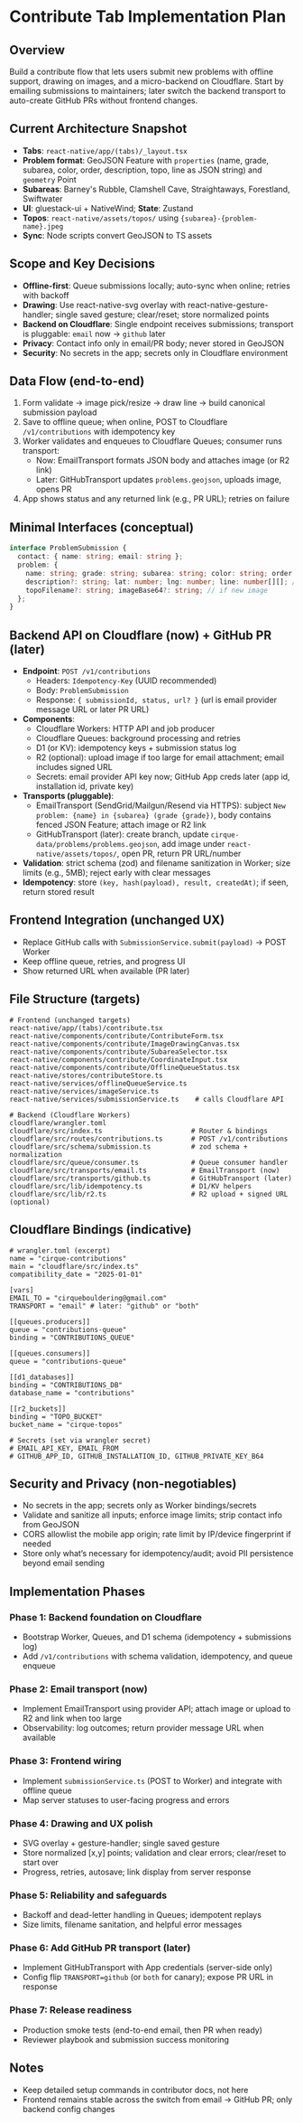 # Contribute Tab Implementation Plan

## Overview

Build a contribute flow that lets users submit new problems with offline support, drawing on images, and a micro-backend on Cloudflare. Start by emailing submissions to maintainers; later switch the backend transport to auto-create GitHub PRs without frontend changes.

## Current Architecture Snapshot
- **Tabs**: `react-native/app/(tabs)/_layout.tsx`
- **Problem format**: GeoJSON Feature with `properties` (name, grade, subarea, color, order, description, topo, line as JSON string) and `geometry` Point
- **Subareas**: Barney's Rubble, Clamshell Cave, Straightaways, Forestland, Swiftwater
- **UI**: gluestack-ui + NativeWind; **State**: Zustand
- **Topos**: `react-native/assets/topos/` using `{subarea}-{problem-name}.jpeg`
- **Sync**: Node scripts convert GeoJSON to TS assets

## Scope and Key Decisions
- **Offline-first**: Queue submissions locally; auto-sync when online; retries with backoff
- **Drawing**: Use react-native-svg overlay with react-native-gesture-handler; single saved gesture; clear/reset; store normalized points
- **Backend on Cloudflare**: Single endpoint receives submissions; transport is pluggable: `email` now → `github` later
- **Privacy**: Contact info only in email/PR body; never stored in GeoJSON
- **Security**: No secrets in the app; secrets only in Cloudflare environment

## Data Flow (end-to-end)
1. Form validate → image pick/resize → draw line → build canonical submission payload
2. Save to offline queue; when online, POST to Cloudflare `/v1/contributions` with idempotency key
3. Worker validates and enqueues to Cloudflare Queues; consumer runs transport:
   - Now: EmailTransport formats JSON body and attaches image (or R2 link)
   - Later: GitHubTransport updates `problems.geojson`, uploads image, opens PR
4. App shows status and any returned link (e.g., PR URL); retries on failure

## Minimal Interfaces (conceptual)
```ts
interface ProblemSubmission {
  contact: { name: string; email: string };
  problem: {
    name: string; grade: string; subarea: string; color: string; order: number;
    description?: string; lat: number; lng: number; line: number[][]; // normalized points
    topoFilename?: string; imageBase64?: string; // if new image
  };
}
```

## Backend API on Cloudflare (now) + GitHub PR (later)
- **Endpoint**: `POST /v1/contributions`
  - Headers: `Idempotency-Key` (UUID recommended)
  - Body: `ProblemSubmission`
  - Response: `{ submissionId, status, url? }` (url is email provider message URL or later PR URL)
- **Components**:
  - Cloudflare Workers: HTTP API and job producer
  - Cloudflare Queues: background processing and retries
  - D1 (or KV): idempotency keys + submission status log
  - R2 (optional): upload image if too large for email attachment; email includes signed URL
  - Secrets: email provider API key now; GitHub App creds later (app id, installation id, private key)
- **Transports (pluggable)**:
  - EmailTransport (SendGrid/Mailgun/Resend via HTTPS): subject `New problem: {name} in {subarea} (grade {grade})`, body contains fenced JSON Feature; attach image or R2 link
  - GitHubTransport (later): create branch, update `cirque-data/problems/problems.geojson`, add image under `react-native/assets/topos/`, open PR, return PR URL/number
- **Validation**: strict schema (zod) and filename sanitization in Worker; size limits (e.g., 5MB); reject early with clear messages
- **Idempotency**: store `(key, hash(payload), result, createdAt)`; if seen, return stored result

## Frontend Integration (unchanged UX)
- Replace GitHub calls with `SubmissionService.submit(payload)` → POST Worker
- Keep offline queue, retries, and progress UI
- Show returned URL when available (PR later)

## File Structure (targets)
```
# Frontend (unchanged targets)
react-native/app/(tabs)/contribute.tsx
react-native/components/contribute/ContributeForm.tsx
react-native/components/contribute/ImageDrawingCanvas.tsx
react-native/components/contribute/SubareaSelector.tsx
react-native/components/contribute/CoordinateInput.tsx
react-native/components/contribute/OfflineQueueStatus.tsx
react-native/stores/contributeStore.ts
react-native/services/offlineQueueService.ts
react-native/services/imageService.ts
react-native/services/submissionService.ts    # calls Cloudflare API

# Backend (Cloudflare Workers)
cloudflare/wrangler.toml
cloudflare/src/index.ts                      # Router & bindings
cloudflare/src/routes/contributions.ts       # POST /v1/contributions
cloudflare/src/schema/submission.ts          # zod schema + normalization
cloudflare/src/queue/consumer.ts             # Queue consumer handler
cloudflare/src/transports/email.ts           # EmailTransport (now)
cloudflare/src/transports/github.ts          # GitHubTransport (later)
cloudflare/src/lib/idempotency.ts            # D1/KV helpers
cloudflare/src/lib/r2.ts                     # R2 upload + signed URL (optional)
```

## Cloudflare Bindings (indicative)
```
# wrangler.toml (excerpt)
name = "cirque-contributions"
main = "cloudflare/src/index.ts"
compatibility_date = "2025-01-01"

[vars]
EMAIL_TO = "cirquebouldering@gmail.com"
TRANSPORT = "email" # later: "github" or "both"

[[queues.producers]]
queue = "contributions-queue"
binding = "CONTRIBUTIONS_QUEUE"

[[queues.consumers]]
queue = "contributions-queue"

[[d1_databases]]
binding = "CONTRIBUTIONS_DB"
database_name = "contributions"

[[r2_buckets]]
binding = "TOPO_BUCKET"
bucket_name = "cirque-topos"

# Secrets (set via wrangler secret)
# EMAIL_API_KEY, EMAIL_FROM
# GITHUB_APP_ID, GITHUB_INSTALLATION_ID, GITHUB_PRIVATE_KEY_B64
```

## Security and Privacy (non-negotiables)
- No secrets in the app; secrets only as Worker bindings/secrets
- Validate and sanitize all inputs; enforce image limits; strip contact info from GeoJSON
- CORS allowlist the mobile app origin; rate limit by IP/device fingerprint if needed
- Store only what’s necessary for idempotency/audit; avoid PII persistence beyond email sending

## Implementation Phases

### Phase 1: Backend foundation on Cloudflare
- Bootstrap Worker, Queues, and D1 schema (idempotency + submissions log)
- Add `/v1/contributions` with schema validation, idempotency, and queue enqueue

### Phase 2: Email transport (now)
- Implement EmailTransport using provider API; attach image or upload to R2 and link when too large
- Observability: log outcomes; return provider message URL when available

### Phase 3: Frontend wiring
- Implement `submissionService.ts` (POST to Worker) and integrate with offline queue
- Map server statuses to user-facing progress and errors

### Phase 4: Drawing and UX polish
- SVG overlay + gesture-handler; single saved gesture
- Store normalized [x,y] points; validation and clear errors; clear/reset to start over
- Progress, retries, autosave; link display from server response

### Phase 5: Reliability and safeguards
- Backoff and dead-letter handling in Queues; idempotent replays
- Size limits, filename sanitation, and helpful error messages

### Phase 6: Add GitHub PR transport (later)
- Implement GitHubTransport with App credentials (server-side only)
- Config flip `TRANSPORT=github` (or `both` for canary); expose PR URL in response

### Phase 7: Release readiness
- Production smoke tests (end-to-end email, then PR when ready)
- Reviewer playbook and submission success monitoring

## Notes
- Keep detailed setup commands in contributor docs, not here
- Frontend remains stable across the switch from email → GitHub PR; only backend config changes
